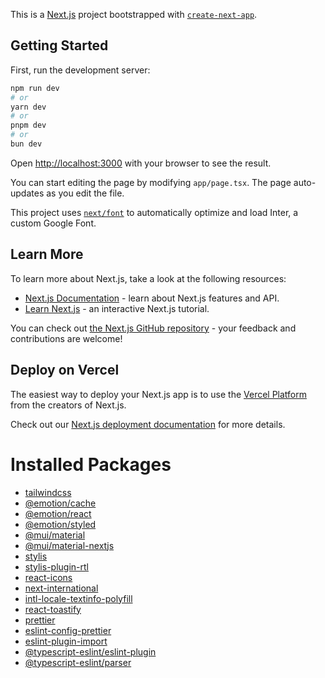 This is a [Next.js](https://nextjs.org/) project bootstrapped with [`create-next-app`](https://github.com/vercel/next.js/tree/canary/packages/create-next-app).

## Getting Started

First, run the development server:

```bash
npm run dev
# or
yarn dev
# or
pnpm dev
# or
bun dev
```

Open [http://localhost:3000](http://localhost:3000) with your browser to see the result.

You can start editing the page by modifying `app/page.tsx`. The page auto-updates as you edit the file.

This project uses [`next/font`](https://nextjs.org/docs/basic-features/font-optimization) to automatically optimize and load Inter, a custom Google Font.

## Learn More

To learn more about Next.js, take a look at the following resources:

- [Next.js Documentation](https://nextjs.org/docs) - learn about Next.js features and API.
- [Learn Next.js](https://nextjs.org/learn) - an interactive Next.js tutorial.

You can check out [the Next.js GitHub repository](https://github.com/vercel/next.js/) - your feedback and contributions are welcome!

## Deploy on Vercel

The easiest way to deploy your Next.js app is to use the [Vercel Platform](https://vercel.com/new?utm_medium=default-template&filter=next.js&utm_source=create-next-app&utm_campaign=create-next-app-readme) from the creators of Next.js.

Check out our [Next.js deployment documentation](https://nextjs.org/docs/deployment) for more details.

# Installed Packages

- [tailwindcss](https://tailwindcss.com/docs/guides/nextjs)
- [@emotion/cache](https://mui.com/material-ui/integrations/nextjs/)
- [@emotion/react](https://mui.com/material-ui/getting-started/installation/)
- [@emotion/styled](https://mui.com/material-ui/getting-started/installation/)
- [@mui/material](https://mui.com/material-ui/getting-started/installation/)
- [@mui/material-nextjs](https://mui.com/material-ui/integrations/nextjs/)
- [stylis](https://mui.com/material-ui/customization/right-to-left/)
- [stylis-plugin-rtl](https://mui.com/material-ui/customization/right-to-left/)
- [react-icons](https://react-icons.github.io/react-icons/)
- [next-international](https://next-international.vercel.app/docs)
- [intl-locale-textinfo-polyfill](https://next-international.vercel.app/docs/rtl-support)
- [react-toastify](https://fkhadra.github.io/react-toastify/introduction/)
- [prettier](https://prettier.io/)
- [eslint-config-prettier](https://www.npmjs.com/package/eslint-plugin-prettier)
- [eslint-plugin-import](https://www.npmjs.com/package/eslint-plugin-import)
- [@typescript-eslint/eslint-plugin](https://typescript-eslint.io/)
- [@typescript-eslint/parser](https://typescript-eslint.io/)
